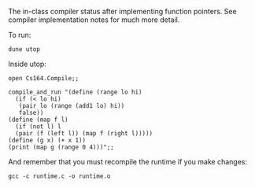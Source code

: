 The in-class compiler status after implementing function pointers.  See compiler implementation notes for much more detail.

To run:

`dune utop`

Inside utop:

`open Cs164.Compile;;`

```
compile_and_run "(define (range lo hi)
  (if (< lo hi)
   (pair lo (range (add1 lo) hi))
   false))
(define (map f l)
  (if (not l) l
  (pair (f (left l)) (map f (right l)))))
(define (g x) (+ x 1))
(print (map g (range 0 4)))";;
```

And remember that you must recompile the runtime if you make changes:

`gcc -c runtime.c -o runtime.o`
